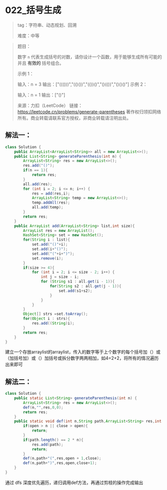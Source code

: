 # 022_括号生成

> tag：字符串、动态规划、回溯
>
> 难度：中等

> 题目：
>
> 数字 `n` 代表生成括号的对数，请你设计一个函数，用于能够生成所有可能的并且 **有效的** 括号组合。
>
> 示例 1：
>
> 输入：n = 3
> 输出：["((()))","(()())","(())()","()(())","()()()"]
> 示例 2：
>
> 输入：n = 1
> 输出：["()"]
>
> 来源：力扣（LeetCode）
> 链接：https://leetcode.cn/problems/generate-parentheses
> 著作权归领扣网络所有。商业转载请联系官方授权，非商业转载请注明出处。

## 解法一：

```java
class Solution {
    public ArrayList<ArrayList<String>> all = new ArrayList<>();
    public List<String> generateParenthesis(int n) {
        ArrayList<String> res = new ArrayList<>();
        res.add("()");
        if(n == 1){
            return res;
        }
        all.add(res);
        for (int i = 2; i <= n; i++) {
            res = add(res,i);
            ArrayList<String> temp = new ArrayList<>();
            temp.addAll(res);
            all.add(temp);
        }
        return res;
    }
    public ArrayList add(ArrayList<String> list,int size){
        ArrayList res = new ArrayList();
        HashSet<String> set = new HashSet();
        for(String i : list){
            set.add("()"+i);
            set.add(i+"()");
            set.add("("+i+")");
            set.remove(i);
        }
        if(size >= 4){
            for (int i = 2; i <= size - 2; i++) {
                int j = size - i;
                for (String s1 : all.get(i - 1)){
                    for(String s2 : all.get(j - 1)){
                        set.add(s1+s2);
                    }
                }
            }
        }
        Object[] strs =set.toArray();
        for(Object i : strs){
            res.add((String)i);
        }
        return res;
    }
}
```

建立一个存放arraylist的arraylist，传入的数字等于上个数字的每个括号加（）或（加括号加）或（）加括号或拆分数字两两相加，如4=2+2，将所有的情况遍历出来即可

## 解法二：

```java
class Solution {
    public static List<String> generateParenthesis(int n) {
        ArrayList<String> res = new ArrayList<>();
        def(n,"",res,0,0);
        return res;
    }
    public static void def(int n,String path,ArrayList<String> res,int open,int close){
        if(open > n || close > open){
            return;
        }
        if(path.length() == 2 * n){
            res.add(path);
            return;
        }
        def(n,path+"(",res,open + 1,close);
        def(n,path+")",res,open,close+1);
    }
}
```

通过 dfs 深度优先遍历，递归调用def方法，再通过剪枝的操作完成输出